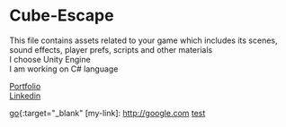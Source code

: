 # Cube-Escape
This file contains assets related to your game which includes  its scenes, sound effects, player prefs, scripts and other materials
<br> I choose Unity Engine <br>
I am working on C# language

[Portfolio](https://bilalhere.dorik.io/)
<br>
[Linkedin](https://www.linkedin.com/in/bilal-shahid-109490270/)

[go](http://stackoverflow.com){:target="_blank"
[my-link]: http://google.com
<a href="[(http://google.com)](http://google.com)" target="_blank"></a>
[test](http://test.com)
